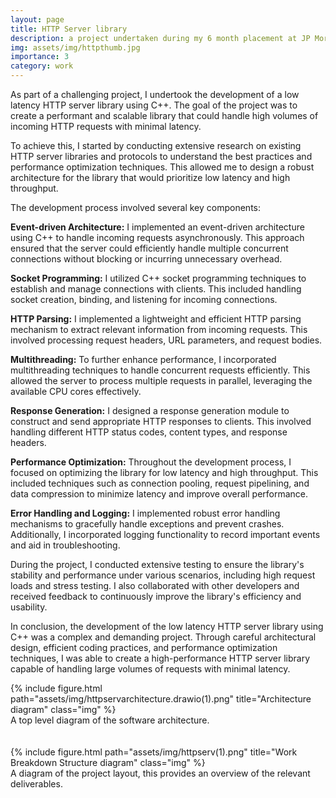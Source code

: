 ```yaml
---
layout: page
title: HTTP Server library
description: a project undertaken during my 6 month placement at JP Morgan.
img: assets/img/httpthumb.jpg
importance: 3
category: work
---
```

<p> As part of a challenging project, I undertook the development of a low latency HTTP server library using C++. The goal of the project was to create a performant and scalable library that could handle high volumes of incoming HTTP requests with minimal latency. </p>

<p>To achieve this, I started by conducting extensive research on existing HTTP server libraries and protocols to understand the best practices and performance optimization techniques. This allowed me to design a robust architecture for the library that would prioritize low latency and high throughput.</p>

<p>The development process involved several key components:</p>

<p><b>Event-driven Architecture:</b> I implemented an event-driven architecture using C++ to handle incoming requests asynchronously. This approach ensured that the server could efficiently handle multiple concurrent connections without blocking or incurring unnecessary overhead.</p>

<p><b>Socket Programming:</b> I utilized C++ socket programming techniques to establish and manage connections with clients. This included handling socket creation, binding, and listening for incoming connections.</p>

<p><b>HTTP Parsing:</b> I implemented a lightweight and efficient HTTP parsing mechanism to extract relevant information from incoming requests. This involved processing request headers, URL parameters, and request bodies.</p>

<p><b>Multithreading:</b> To further enhance performance, I incorporated multithreading techniques to handle concurrent requests efficiently. This allowed the server to process multiple requests in parallel, leveraging the available CPU cores effectively.</p>

<p><b>Response Generation:</b> I designed a response generation module to construct and send appropriate HTTP responses to clients. This involved handling different HTTP status codes, content types, and response headers.</p>

<p><b>Performance Optimization:</b> Throughout the development process, I focused on optimizing the library for low latency and high throughput. This included techniques such as connection pooling, request pipelining, and data compression to minimize latency and improve overall performance.</p>

<p><b>Error Handling and Logging:</b> I implemented robust error handling mechanisms to gracefully handle exceptions and prevent crashes. Additionally, I incorporated logging functionality to record important events and aid in troubleshooting.</p>

<p>During the project, I conducted extensive testing to ensure the library's stability and performance under various scenarios, including high request loads and stress testing. I also collaborated with other developers and received feedback to continuously improve the library's efficiency and usability.</p>

<p>In conclusion, the development of the low latency HTTP server library using C++ was a complex and demanding project. Through careful architectural design, efficient coding practices, and performance optimization techniques, I was able to create a high-performance HTTP server library capable of handling large volumes of requests with minimal latency. </p>
<div class="row">
    <div class="col-sm mt-3 mt-md-0">
        {% include figure.html path="assets/img/httpservarchitecture.drawio(1).png" title="Architecture diagram" class="img" %}
    </div>
</div>
<div class="caption">
    A top level diagram of the software architecture.
</div>
<br><br>
<div class="row">
    <div class="col-sm mt-3 mt-md-0">
        {% include figure.html path="assets/img/httpserv(1).png" title="Work Breakdown Structure diagram" class="img" %}
    </div>
</div>
<div class="caption">
    A diagram of the project layout, this provides an overview of the relevant deliverables.
</div>